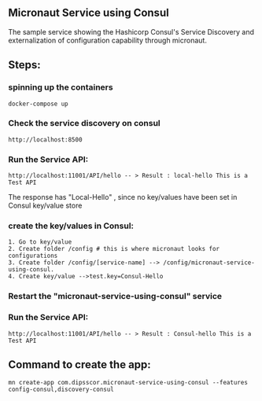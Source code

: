 
## Micronaut Service using Consul
The sample service showing the Hashicorp Consul's Service Discovery and externalization of configuration capability through micronaut.
 

## Steps:

### spinning up the containers

    docker-compose up
    
### Check the service discovery on consul

    http://localhost:8500
    
### Run the Service API:

    http://localhost:11001/API/hello -- > Result : local-hello This is a Test API
    
The response has "Local-Hello" , since no key/values have been set in Consul key/value store


### create the key/values in Consul:

    1. Go to key/value
    2. Create folder /config # this is where micronaut looks for configurations
    3. Create folder /config/[service-name] --> /config/micronaut-service-using-consul.
    4. Create key/value -->test.key=Consul-Hello

### Restart the "micronaut-service-using-consul" service

### Run the Service API:

    http://localhost:11001/API/hello -- > Result : Consul-hello This is a Test API

## Command to create the app:
    mn create-app com.dipsscor.micronaut-service-using-consul --features config-consul,discovery-consul

    
    

